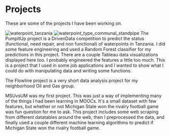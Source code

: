 # Projects

These are some of the projects I have been working on. 


![waterpoint_tanzania](https://user-images.githubusercontent.com/29004320/31241637-baef4890-a9c1-11e7-872e-c268b32794ab.png)
![waterpoint_type_communal_standpipe](https://user-images.githubusercontent.com/29004320/31241643-c1fd5a8c-a9c1-11e7-8f7c-3431661f92be.png)
The PumpItUp project is a DrivenData competition to predict the status (functional, need repair, and non functional) of waterpoints in Tanzania. I did some feature engineering and used a Random Forest classifier for my predictions in this project. There are a couple Tableau data visualizations displayed here too. I probably engineered the features a little too much. This is a project that I used in some job applications and I wanted to show what I could do with manipulating data and writing some functions.

The Flowline project is a very short data analysis project for my neighborhood Oil and Gas group. 

MSUvsUM was my first project. This was just a way of implementing many of the things I had been learning in MOOCs. It's a small dataset with few features, but whether or not Michigan State won the rivalry football game was fun question for me to ask. This project includes some web scraping from different datatables around the web, then I preprocessed the data, and finally used a couple different machine learning algorithms to predict if Michigan State won the rivalry football game.
